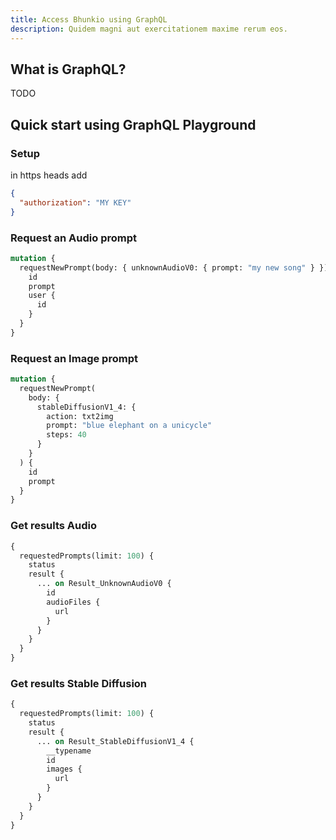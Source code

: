 ```yaml
---
title: Access Bhunkio using GraphQL
description: Quidem magni aut exercitationem maxime rerum eos.
---
```


## What is GraphQL?

TODO

## Quick start using GraphQL Playground

### Setup

in https heads add

```json
{
  "authorization": "MY KEY"
}
```

### Request an Audio prompt

```graphql
mutation {
  requestNewPrompt(body: { unknownAudioV0: { prompt: "my new song" } }) {
    id
    prompt
    user {
      id
    }
  }
}
```

### Request an Image prompt

```graphql
mutation {
  requestNewPrompt(
    body: {
      stableDiffusionV1_4: {
        action: txt2img
        prompt: "blue elephant on a unicycle"
        steps: 40
      }
    }
  ) {
    id
    prompt
  }
}
```

### Get results Audio

```graphql
{
  requestedPrompts(limit: 100) {
    status
    result {
      ... on Result_UnknownAudioV0 {
        id
        audioFiles {
          url
        }
      }
    }
  }
}
```

### Get results Stable Diffusion

```graphql
{
  requestedPrompts(limit: 100) {
    status
    result {
      ... on Result_StableDiffusionV1_4 {
        __typename
        id
        images {
          url
        }
      }
    }
  }
}
```
